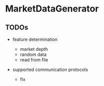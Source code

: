 # MarketDataGenerator

TODOs
-----

* feature determination
    - market depth
    - random data
    - read from file

* supported communication protocols
    - fix

